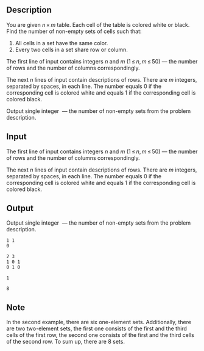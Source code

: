 ## Description

<div><p>You are given <span class="tex-span"><i>n</i> × <i>m</i></span> table. Each cell of the table is colored white or black. Find the number of non-empty sets of cells such that:</p><ol> <li> All cells in a set have the same color. </li><li> Every two cells in a set share row or column. </li></ol></div><div class="input-specification"><p>The first line of input contains integers <span class="tex-span"><i>n</i></span> and <span class="tex-span"><i>m</i></span> (<span class="tex-span">1 ≤ <i>n</i>, <i>m</i> ≤ 50</span>)&nbsp;— the number of rows and the number of columns correspondingly.</p><p>The next <span class="tex-span"><i>n</i></span> lines of input contain descriptions of rows. There are <span class="tex-span"><i>m</i></span> integers, separated by spaces, in each line. The number equals <span class="tex-span">0</span> if the corresponding cell is colored white and equals <span class="tex-span">1</span> if the corresponding cell is colored black.</p></div><div class="output-specification"><p>Output single integer &nbsp;— the number of non-empty sets from the problem description.</p></div>

## Input

<p>The first line of input contains integers <span class="tex-span"><i>n</i></span> and <span class="tex-span"><i>m</i></span> (<span class="tex-span">1 ≤ <i>n</i>, <i>m</i> ≤ 50</span>)&nbsp;— the number of rows and the number of columns correspondingly.</p><p>The next <span class="tex-span"><i>n</i></span> lines of input contain descriptions of rows. There are <span class="tex-span"><i>m</i></span> integers, separated by spaces, in each line. The number equals <span class="tex-span">0</span> if the corresponding cell is colored white and equals <span class="tex-span">1</span> if the corresponding cell is colored black.</p>

## Output

<p>Output single integer &nbsp;— the number of non-empty sets from the problem description.</p>





```input1
1 1
0

```




```input2
2 3
1 0 1
0 1 0

```




```output1
1

```




```output2
8

```



## Note

<p>In the second example, there are six one-element sets. Additionally, there are two two-element sets, the first one consists of the first and the third cells of the first row, the second one consists of the first and the third cells of the second row. To sum up, there are <span class="tex-span">8</span> sets.</p>

